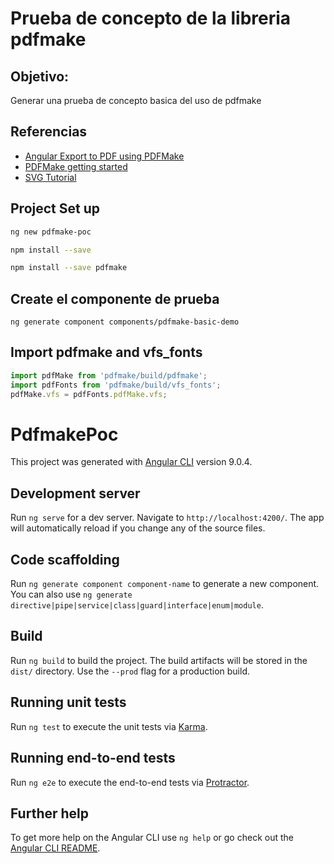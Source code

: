 # Prueba de concepto de la libreria pdfmake

## Objetivo:
Generar una prueba de concepto basica del uso de pdfmake

## Referencias
* [Angular Export to PDF using PDFMake](https://www.ngdevelop.tech/angular-8-export-to-pdf-using-pdfmake/)
* [PDFMake getting started](http://pdfmake.org/#/gettingstarted)
* [SVG Tutorial](https://www.w3schools.com/graphics/svg_intro.asp)

## Project Set up

```bash
ng new pdfmake-poc

npm install --save 

npm install --save pdfmake
```

## Create el componente de prueba
```
ng generate component components/pdfmake-basic-demo
```


## Import pdfmake and vfs_fonts
```component.ts
import pdfMake from 'pdfmake/build/pdfmake';
import pdfFonts from 'pdfmake/build/vfs_fonts';
pdfMake.vfs = pdfFonts.pdfMake.vfs;
```



# PdfmakePoc

This project was generated with [Angular CLI](https://github.com/angular/angular-cli) version 9.0.4.

## Development server

Run `ng serve` for a dev server. Navigate to `http://localhost:4200/`. The app will automatically reload if you change any of the source files.

## Code scaffolding

Run `ng generate component component-name` to generate a new component. You can also use `ng generate directive|pipe|service|class|guard|interface|enum|module`.

## Build

Run `ng build` to build the project. The build artifacts will be stored in the `dist/` directory. Use the `--prod` flag for a production build.

## Running unit tests

Run `ng test` to execute the unit tests via [Karma](https://karma-runner.github.io).

## Running end-to-end tests

Run `ng e2e` to execute the end-to-end tests via [Protractor](http://www.protractortest.org/).

## Further help

To get more help on the Angular CLI use `ng help` or go check out the [Angular CLI README](https://github.com/angular/angular-cli/blob/master/README.md).
